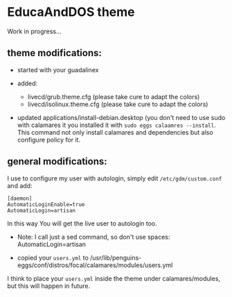 # EducaAndDOS theme

Work in progress... 

## theme modifications:
* started with your guadalinex
* added:
  * livecd/grub.theme.cfg (please take cure to adapt the colors)
  * livecd/isolinux.theme.cfg (please take cure to adapt the colors)

* updated applications/install-debian.desktop (you don't need to use sudo with calamares it you installed it with ```sudo eggs calaamres --install```. This command not only install calamares and dependencies but also configure policy for it.

## general modifications:

I use to configure my user with autologin, simply edit ```/etc/gdm/custom.conf``` and add:

```
[daemon]
AutomaticLoginEnable=true
AutomaticLogin=artisan
```

In this way You will get the live user to autologin too.

* Note: I call just a sed command, so don't use spaces: AutomaticLogin=artisan

* copied your ```users.yml``` to /usr/lib/penguins-eggs/conf/distros/focal/calamares/modules/users.yml

I think to place your ```users.yml``` inside the theme under calamares/modules, but this will happen in future.
